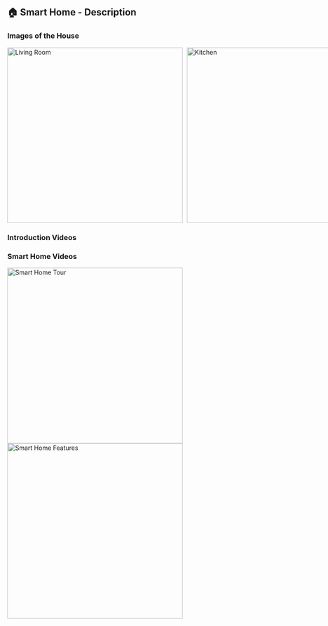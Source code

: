 <h2>🏠 Smart Home - Description</h2>

<h3>Images of the House</h3>
<div style="display: flex; gap: 10px;">
  <img src="https://github.com/medali431/images/blob/main/1.jpg" alt="Living Room" width="400" />
  <img src="https://github.com/medali431/images/blob/main/2.jpg" alt="Kitchen" width="400" />
 
</div>

<h3>Introduction Videos</h3>
<h3>Smart Home Videos</h3>

<a href="4.mp4" target="_blank">
  <img src="https://via.placeholder.com/400x250.png?text=Click+to+Watch+Smart+Home+Tour" alt="Smart Home Tour" width="400" />
</a>

<a href="https://www.youtube.com/watch?v=examplevideoid2" target="_blank">
  <img src="https://img.youtube.com/vi/examplevideoid2/0.jpg" alt="Smart Home Features" width="400" />
</a>



